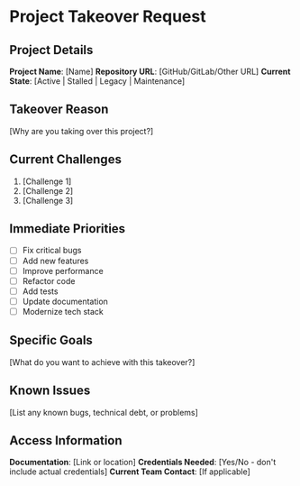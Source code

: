 # Project Takeover Request

## Project Details
**Project Name**: [Name]
**Repository URL**: [GitHub/GitLab/Other URL]
**Current State**: [Active | Stalled | Legacy | Maintenance]

## Takeover Reason
[Why are you taking over this project?]

## Current Challenges
1. [Challenge 1]
2. [Challenge 2]
3. [Challenge 3]

## Immediate Priorities
- [ ] Fix critical bugs
- [ ] Add new features
- [ ] Improve performance
- [ ] Refactor code
- [ ] Add tests
- [ ] Update documentation
- [ ] Modernize tech stack

## Specific Goals
[What do you want to achieve with this takeover?]

## Known Issues
[List any known bugs, technical debt, or problems]

## Access Information
**Documentation**: [Link or location]
**Credentials Needed**: [Yes/No - don't include actual credentials]
**Current Team Contact**: [If applicable]
